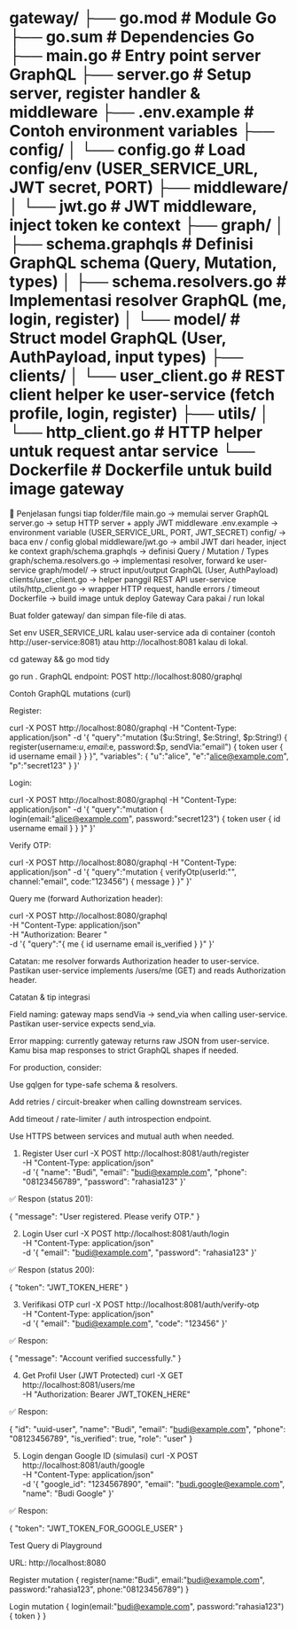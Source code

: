 
gateway/
├── go.mod                  # Module Go
├── go.sum                  # Dependencies Go
├── main.go                 # Entry point server GraphQL
├── server.go               # Setup server, register handler & middleware
├── .env.example            # Contoh environment variables
├── config/
│   └── config.go           # Load config/env (USER_SERVICE_URL, JWT secret, PORT)
├── middleware/
│   └── jwt.go              # JWT middleware, inject token ke context
├── graph/
│   ├── schema.graphqls     # Definisi GraphQL schema (Query, Mutation, types)
│   ├── schema.resolvers.go # Implementasi resolver GraphQL (me, login, register)
│   └── model/              # Struct model GraphQL (User, AuthPayload, input types)
├── clients/
│   └── user_client.go      # REST client helper ke user-service (fetch profile, login, register)
├── utils/
│   └── http_client.go      # HTTP helper untuk request antar service
└── Dockerfile              # Dockerfile untuk build image gateway
========================================
🔹 Penjelasan fungsi tiap folder/file
main.go → memulai server GraphQL
server.go → setup HTTP server + apply JWT middleware
.env.example → environment variable (USER_SERVICE_URL, PORT, JWT_SECRET)
config/ → baca env / config global
middleware/jwt.go → ambil JWT dari header, inject ke context
graph/schema.graphqls → definisi Query / Mutation / Types
graph/schema.resolvers.go → implementasi resolver, forward ke user-service
graph/model/ → struct input/output GraphQL (User, AuthPayload)
clients/user_client.go → helper panggil REST API user-service
utils/http_client.go → wrapper HTTP request, handle errors / timeout
Dockerfile → build image untuk deploy Gateway
Cara pakai / run lokal

Buat folder gateway/ dan simpan file-file di atas.

Set env USER_SERVICE_URL kalau user-service ada di container (contoh http://user-service:8081) atau http://localhost:8081 kalau di lokal.

cd gateway && go mod tidy

go run .
GraphQL endpoint: POST http://localhost:8080/graphql

Contoh GraphQL mutations (curl)

Register:

curl -X POST http://localhost:8080/graphql -H "Content-Type: application/json" -d '{
  "query":"mutation ($u:String!, $e:String!, $p:String!) { register(username:$u, email:$e, password:$p, sendVia:\"email\") { token user { id username email } } }",
  "variables": { "u":"alice", "e":"alice@example.com", "p":"secret123" }
}'


Login:

curl -X POST http://localhost:8080/graphql -H "Content-Type: application/json" -d '{
  "query":"mutation { login(email:\"alice@example.com\", password:\"secret123\") { token user { id username email } } }"
}'


Verify OTP:

curl -X POST http://localhost:8080/graphql -H "Content-Type: application/json" -d '{
  "query":"mutation { verifyOtp(userId:\"<user-id>\", channel:\"email\", code:\"123456\") { message } }"
}'


Query me (forward Authorization header):

curl -X POST http://localhost:8080/graphql \
  -H "Content-Type: application/json" \
  -H "Authorization: Bearer <JWT>" \
  -d '{ "query":"{ me { id username email is_verified } }" }'


Catatan: me resolver forwards Authorization header to user-service. Pastikan user-service implements /users/me (GET) and reads Authorization header.

Catatan & tip integrasi

Field naming: gateway maps sendVia → send_via when calling user-service. Pastikan user-service expects send_via.

Error mapping: currently gateway returns raw JSON from user-service. Kamu bisa map responses to strict GraphQL shapes if needed.

For production, consider:

Use gqlgen for type-safe schema & resolvers.

Add retries / circuit-breaker when calling downstream services.

Add timeout / rate-limiter / auth introspection endpoint.

Use HTTPS between services and mutual auth when needed.
1. Register User
curl -X POST http://localhost:8081/auth/register \
  -H "Content-Type: application/json" \
  -d '{
    "name": "Budi",
    "email": "budi@example.com",
    "phone": "08123456789",
    "password": "rahasia123"
  }'


✅ Respon (status 201):

{
  "message": "User registered. Please verify OTP."
}

2. Login User
curl -X POST http://localhost:8081/auth/login \
  -H "Content-Type: application/json" \
  -d '{
    "email": "budi@example.com",
    "password": "rahasia123"
  }'


✅ Respon (status 200):

{
  "token": "JWT_TOKEN_HERE"
}

3. Verifikasi OTP
curl -X POST http://localhost:8081/auth/verify-otp \
  -H "Content-Type: application/json" \
  -d '{
    "email": "budi@example.com",
    "code": "123456"
  }'


✅ Respon:

{
  "message": "Account verified successfully."
}

4. Get Profil User (JWT Protected)
curl -X GET http://localhost:8081/users/me \
  -H "Authorization: Bearer JWT_TOKEN_HERE"


✅ Respon:

{
  "id": "uuid-user",
  "name": "Budi",
  "email": "budi@example.com",
  "phone": "08123456789",
  "is_verified": true,
  "role": "user"
}

5. Login dengan Google ID (simulasi)
curl -X POST http://localhost:8081/auth/google \
  -H "Content-Type: application/json" \
  -d '{
    "google_id": "1234567890",
    "email": "budi.google@example.com",
    "name": "Budi Google"
  }'


✅ Respon:

{
  "token": "JWT_TOKEN_FOR_GOOGLE_USER"
}

Test Query di Playground

URL: http://localhost:8080

Register
mutation {
  register(name:"Budi", email:"budi@example.com", password:"rahasia123", phone:"08123456789")
}

Login
mutation {
  login(email:"budi@example.com", password:"rahasia123") {
    token
  }
}
